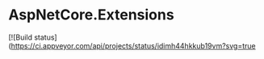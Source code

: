 # AspNetCore.Extensions

[![Build status](https://ci.appveyor.com/api/projects/status/idimh44hkkub19vm?svg=true

